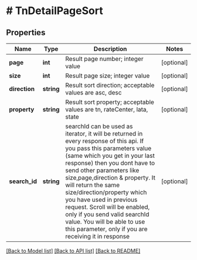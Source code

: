 # # TnDetailPageSort

## Properties

Name | Type | Description | Notes
------------ | ------------- | ------------- | -------------
**page** | **int** | Result page number; integer value | [optional]
**size** | **int** | Result page size; integer value | [optional]
**direction** | **string** | Result sort direction; acceptable values are asc, desc | [optional]
**property** | **string** | Result sort property; acceptable values are tn, rateCenter, lata, state | [optional]
**search_id** | **string** | searchId can be used as iterator, it will be returned in every response of this api. If you pass this parameters value (same which you get in your last response) then you dont have to send other parameters like size,page,direction &amp; property. It will return the same size/direction/property which you have used in previous request. Scroll will be enabled, only if you send valid searchId value. You will be able to use this parameter, only if you are receiving it in response | [optional]

[[Back to Model list]](../../README.md#models) [[Back to API list]](../../README.md#endpoints) [[Back to README]](../../README.md)
